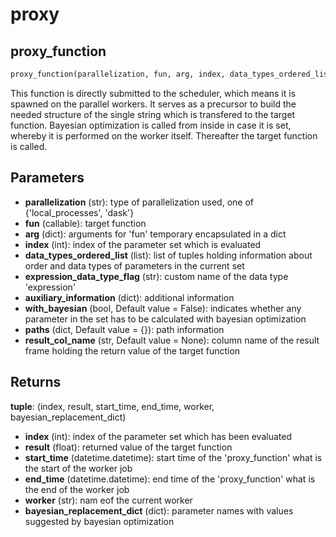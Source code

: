 # proxy

## proxy_function
```python
proxy_function(parallelization, fun, arg, index, data_types_ordered_list, expression_data_type_flag, auxiliary_information, with_bayesian=False, paths={}, result_col_name=None, bayesian_wait_for_all=False, bayesian_register_dict={}, bayesian_options_bounds_low_dict={}, bayesian_options_bounds_high_dict={}, bayesian_options_round_digits_dict={})
```

This function is directly submitted to the scheduler, which means it is spawned on the parallel workers. It serves
as a precursor to build the needed structure of the single string which is transfered to the target function.
Bayesian optimization is called from inside in case it is set, whereby it is performed on the worker itself.
Thereafter the target function is called.

Parameters
----------
- **parallelization** (str): type of parallelization used, one of {'local_processes', 'dask'}
- **fun** (callable): target function
- **arg** (dict): arguments for 'fun' temporary encapsulated in a dict
- **index** (int): index of the parameter set which is evaluated
- **data_types_ordered_list** (list): list of tuples holding information about order and data types of parameters
in the current set
- **expression_data_type_flag** (str): custom name of the data type 'expression'
- **auxiliary_information** (dict): additional information
- **with_bayesian** (bool, Default value = False): indicates whether any parameter in the set has to be calculated
with bayesian optimization
- **paths** (dict, Default value = {}): path information
- **result_col_name** (str, Default value = None): column name of the result frame holding the return value of the
target function

Returns
-------
**tuple**: (index, result, start_time, end_time, worker, bayesian_replacement_dict)
- **index** (int): index of the parameter set which has been evaluated
- **result** (float): returned value of the target function
- **start_time** (datetime.datetime): start time of the 'proxy_function' what is the start of the worker job
- **end_time** (datetime.datetime): end time of the 'proxy_function' what is the end of the worker job
- **worker** (str): nam eof the current worker
- **bayesian_replacement_dict** (dict): parameter names with values suggested by bayesian optimization

